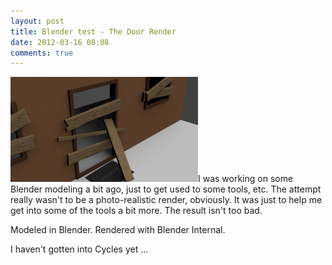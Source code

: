 ```yaml
---
layout: post
title: Blender test - The Door Render
date: 2012-03-16 08:08
comments: true
---
```

<a href="/assets/2012/03/doorwayRender.png"><img class="alignleft size-medium wp-image-185" alt="doorwayRender" src="/assets/2012/03/doorwayRender-300x168.png" width="300" height="168" /></a>I was working on some Blender modeling a bit ago, just to get used to some tools, etc. The attempt really wasn't to be a photo-realistic render, obviously. It was just to help me get into some of the tools a bit more. The result isn't too bad.

Modeled in Blender. Rendered with Blender Internal.

I haven't gotten into Cycles yet ...
